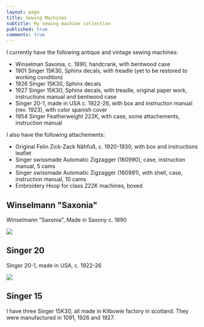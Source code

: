 ```yaml
---
layout: page
title: Sewing Machines
subtitle: My sewing machine collection
published: true
comments: true
---
```


I currently have the following antique and vintage sewing machines:

- Winselman Saxonia, c. 1890, handcrank, with bentwood case
- 1901 Singer 15K30, Sphinx decals, with treadle (yet to be restored to working condition)
- 1926 Singer 15K30, Sphinx decals
- 1927 Singer 15K30, Sphinx decals, with treadle, original paper work, instructions manual and bentwood case
- Singer 20-1, made in USA c. 1922-26, with box and instruction manual (rev. 1923), with color spanish cover
- 1954 Singer Featherweight 222K, with case, some attachements, instruction manual

I also have the following attachements:

- Original Felin Zick-Zack Nähfuß, c. 1920-1930, with box and instructions leaflet
- Singer swissmade Automatic Zigzagger (160990), case, instruction manual, 5 cams 
- Singer swissmade Automatic Zigzagger (160991), with shell, case, instruction manual, 10 cams
- Embroidery Hoop for class 222K machines, boxed

## Winselmann "Saxonia"

Winselmann "Saxonia", Made in Saxony c. 1890

[![](../assets/img/vsm/saxonia/20240202_165749.jpg)]()

## Singer 20

Singer 20-1, made in USA, c. 1922-26

[![](../assets/img/vsm/singer20/20240119_170434.jpg)]()

## Singer 15

I have three Singer 15K30, all made in Kilbowie factory in scotland. They were manufactured in 1091, 1926 and 1927.
